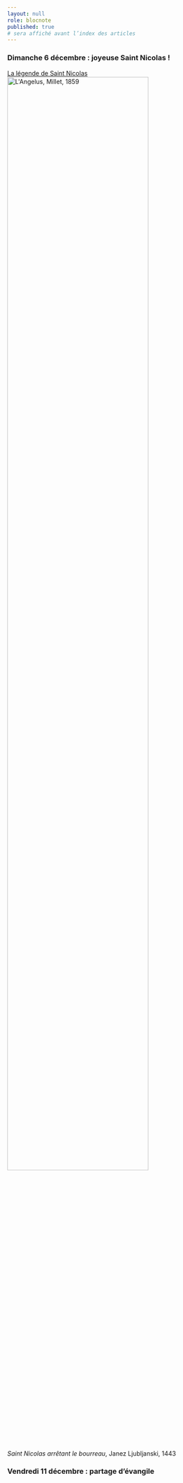 ```yaml
---
layout: null
role: blocnote
published: true
# sera affiché avant l’index des articles
---
```


### Dimanche 6 décembre : joyeuse Saint Nicolas !
[La légende de Saint Nicolas](https://www.youtube.com/watch?v=oQTfZ390oYg)
<img width="80%" alt="L'Angelus, Millet, 1859" class="intense" src="https://upload.wikimedia.org/wikipedia/commons/4/4c/Janez_Ljubljanski_-_Sv._Miklav%C5%BE_re%C5%A1i_mladeni%C4%8De.jpg" />

*Saint Nicolas arrêtant le bourreau*, Janez Ljubljanski, 1443

### Vendredi 11 décembre : partage d’évangile
